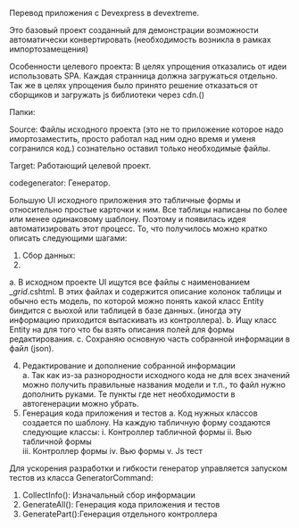 Перевод приложения с  Devexpress в devextreme.

Это базовый проект созданный для демонстрации возможности автоматически конвертировать  (необходимость возникла в рамках импортозамещения)

Особенности целевого проекта:
  В целях упрощения отказались от идеи использовать SPA. Каждая странница должна загружаться отдельно. 
  Так же в целях упрощения было принято решение отказаться от сборщиков и загружать js библиотеки через cdn.()
  
Папки:

  Source: Файлы исходного проекта (это не то приложение которое надо имортозаместить, просто работал над ним одно время и уменя согранился код.) сознательно оставил только необходимые файлы.
  
  Target: Работающий целевой проект.
  
  codegenerator: Генератор.

Большую UI исходного приложения это табличные формы и относительно простые карточки к ним. Все таблицы написаны по более или менее одинаковому шаблону. 
Поэтому и появилась идея автоматизировать этот процесс. 
То, что получилось можно кратко описать следующими шагами:
1)	Сбор данных:
2)	
a.	 В исходном проекте UI ищутся все файлы с наименованием _*grid*.cshtml. В этих файлах и содержится описание колонок таблицы и обычно есть модель, по которой можно понять какой класс Entity биндится с вьюхой или таблицей в базе данных. (иногда эту информацию приходится вытаскивать из контроллера).
  b.	Ищу класс Entity на для того что бы взять описания полей для формы редактирования.
  c.	Сохраняю основную часть собранной информации в файл (json).

4)	Редактирование и дополнение собранной информации   
  a.	Так как из-за разнородности исходного кода не для всех значений можно получить правильные названия модели и т.п., то файл нужно дополнить руками. Те пункты где нет необходимости в автогенерации можно убрать.
6)	Генерация кода приложения и тестов
  a.	Код нужных классов создается по шаблону. На каждую табличную форму создаются следующие классы:
  i.	Контроллер табличной формы
  ii.	Вью табличной формы  
  iii.	Контроллер формы
  iv.	Вью формы
  v.	Js тест
 

Для ускорения разработки и гибкости генератор управляется запуском тестов из класса GeneratorCommand:
1)	CollectInfo(): Изначальный сбор информации
2)	GenerateAll(): Генерация кода приложения и тестов
3)	GeneratePart():Генерация отдельного контроллера
